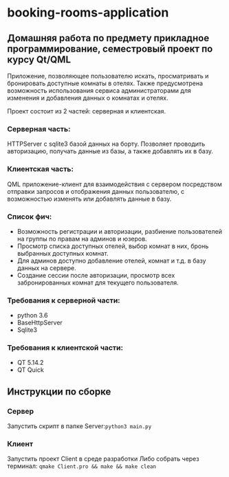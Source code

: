 # booking-rooms-application
## Домашняя работа по предмету прикладное программирование, семестровый проект по курсу Qt/QML

Приложение, позволяющее пользователю искать, просматривать и бронировать доступные комнаты в отелях. Также предусмотрена возможность использования сервиса администраторами для изменения и добавления данных о комнатах и отелях.

Проект состоит из 2 частей: серверная и клиентская.

### Серверная часть: 
HTTPServer с sqlite3 базой данных на борту. Позволяет проводить авторизацию, получать данные из базы, а также добавлять их в базу.
### Клиентская часть: 
QML приложение-клиент для взаимодействия с сервером посредством отправки запросов и отображения данных пользователю, с возможностью изменять или добавлять данные в базу.
### Список фич:
- Возможность регистрации и авторизации, разбиение пользователей на группы по правам на админов и юзеров.
- Просмотр списка доступных отелей, выбор комнат в них, бронь выбранных доступных комнат.
- Для админов доступно добавление отелей, комнат и т.д. в базу данных на сервере.
- Создание сессии после авторизации, просмотр всех забронированных комнат для текущего пользователя.
### Требования к серверной части:
- python 3.6
- BaseHttpServer
- Sqlite3
### Требования к клиентской части:
- QT 5.14.2
- QT Quick

## Инструкции по сборке
### Сервер
Запустить скрипт в папке Server:```python3 main.py```
### Клиент
Запустить проект Client в среде разработки
Либо собрать через терминал: 
```qmake Client.pro && make && make clean```
